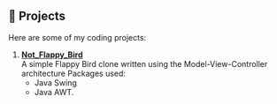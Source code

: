 ## 🚀 Projects
Here are some of my coding projects:

1. **[Not_Flappy_Bird]([https://github.com/yourusername/flappy-bird-clone](https://github.com/BlueVelocity/IdeaProjects/tree/master/Not_Flappy_Bird))**  
   A simple Flappy Bird clone written using the Model-View-Controller architecture
   Packages used:
   - Java Swing
   - Java AWT.
